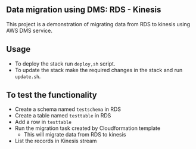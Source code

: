 ## Data migration using DMS: RDS - Kinesis

This project is a demonstration of migrating data from RDS to kinesis using AWS DMS service.

## Usage
- To deploy the stack run `deploy,sh` script.
- To update the stack make the required changes in the stack and run `update.sh`.

## To test the functionality
- Create a schema named `testschema` in RDS
- Create a table named `testtable` in RDS
- Add a row in `testtable`
- Run the migration task created by Cloudformation template
    - This will migrate data from RDS to kinesis
- List the records in Kinesis stream